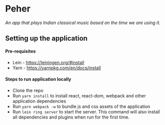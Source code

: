 # Peher

*An app that plays Indian classical music based on the time we are using it.*

## Setting up the application

#### Pre-requisites

* Lein - https://leiningen.org/#install
* Yarn - https://yarnpkg.com/en/docs/install


#### Steps to run application locally

* Clone the repo
* Run `yarn install` to install react, react-dom, webpack and other application dependencies
* Run `yarn webpack -w` to bundle js and css assets of the application
* Run `lein ring server` to start the server. This command will also install all dependencies and plugins when run for the first time.
